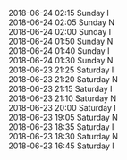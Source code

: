 2018-06-24 02:15 Sunday  I  
2018-06-24 02:05 Sunday  N  
2018-06-24 02:00 Sunday  I  
2018-06-24 01:50 Sunday  N  
2018-06-24 01:40 Sunday  I  
2018-06-24 01:30 Sunday  N  
2018-06-23 21:25 Saturday  I  
2018-06-23 21:20 Saturday  N  
2018-06-23 21:15 Saturday  I  
2018-06-23 21:10 Saturday  N  
2018-06-23 20:00 Saturday  I  
2018-06-23 19:05 Saturday  N  
2018-06-23 18:35 Saturday  I  
2018-06-23 18:30 Saturday  N  
2018-06-23 16:45 Saturday  I  
